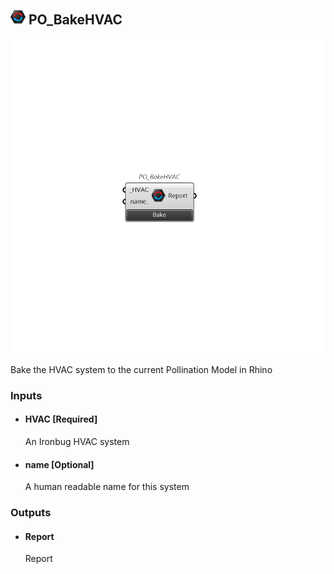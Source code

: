 ## ![PO_BakeHVAC](../../images/icons/PO_BakeHVAC.png) PO_BakeHVAC

![PO_BakeHVAC](../../images/components/PO_BakeHVAC.png)

Bake the HVAC system to the current Pollination Model in Rhino

### Inputs

* #### HVAC [Required]

  An Ironbug HVAC system

* #### name [Optional]

  A human readable name for this system

### Outputs

* #### Report

  Report

